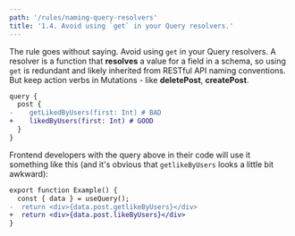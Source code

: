```yaml
---
path: '/rules/naming-query-resolvers'
title: '1.4. Avoid using `get` in your Query resolvers.'
---
```


The rule goes without saying. Avoid using `get` in your Query resolvers. A resolver is a function that **resolves** a value for a field in a schema, so using `get` is redundant and likely inherited from RESTful API naming conventions. But keep action verbs in Mutations - like **deletePost**, **createPost**.

```diff
query {
  post {
-    getLikedByUsers(first: Int) # BAD
+    likedByUsers(first: Int) # GOOD
  }
}
```

Frontend developers with the query above in their code will use it something like this (and it's obvious that `getlikeByUsers` looks a little bit awkward):

```diff
export function Example() {
  const { data } = useQuery();
-  return <div>{data.post.getlikeByUsers}</div>
+  return <div>{data.post.likeByUsers}</div>
}
```
